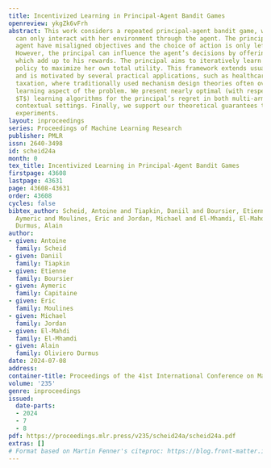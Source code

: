 ```yaml
---
title: Incentivized Learning in Principal-Agent Bandit Games
openreview: ykgZk6vFrh
abstract: This work considers a repeated principal-agent bandit game, where the principal
  can only interact with her environment through the agent. The principal and the
  agent have misaligned objectives and the choice of action is only left to the agent.
  However, the principal can influence the agent’s decisions by offering incentives
  which add up to his rewards. The principal aims to iteratively learn an incentive
  policy to maximize her own total utility. This framework extends usual bandit problems
  and is motivated by several practical applications, such as healthcare or ecological
  taxation, where traditionally used mechanism design theories often overlook the
  learning aspect of the problem. We present nearly optimal (with respect to a horizon
  $T$) learning algorithms for the principal’s regret in both multi-armed and linear
  contextual settings. Finally, we support our theoretical guarantees through numerical
  experiments.
layout: inproceedings
series: Proceedings of Machine Learning Research
publisher: PMLR
issn: 2640-3498
id: scheid24a
month: 0
tex_title: Incentivized Learning in Principal-Agent Bandit Games
firstpage: 43608
lastpage: 43631
page: 43608-43631
order: 43608
cycles: false
bibtex_author: Scheid, Antoine and Tiapkin, Daniil and Boursier, Etienne and Capitaine,
  Aymeric and Moulines, Eric and Jordan, Michael and El-Mhamdi, El-Mahdi and Oliviero
  Durmus, Alain
author:
- given: Antoine
  family: Scheid
- given: Daniil
  family: Tiapkin
- given: Etienne
  family: Boursier
- given: Aymeric
  family: Capitaine
- given: Eric
  family: Moulines
- given: Michael
  family: Jordan
- given: El-Mahdi
  family: El-Mhamdi
- given: Alain
  family: Oliviero Durmus
date: 2024-07-08
address:
container-title: Proceedings of the 41st International Conference on Machine Learning
volume: '235'
genre: inproceedings
issued:
  date-parts:
  - 2024
  - 7
  - 8
pdf: https://proceedings.mlr.press/v235/scheid24a/scheid24a.pdf
extras: []
# Format based on Martin Fenner's citeproc: https://blog.front-matter.io/posts/citeproc-yaml-for-bibliographies/
---
```

